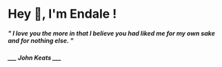 <h1 title="head"> Hey 👋, I'm Endale !</h1>

**<h5><i>" I love you the more in that I believe you had liked me for my own sake and for nothing else. "</i></h5>**

*<b>___ John Keats ___</b>*
